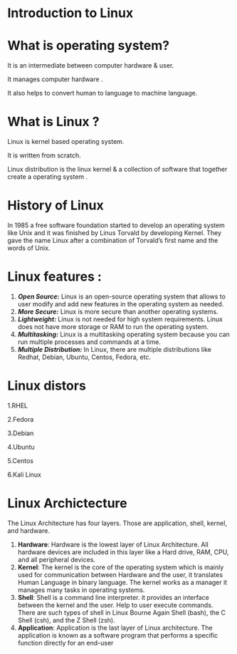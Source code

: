 # Introduction to Linux



# What is operating system?

It is an intermediate between computer hardware & user.

It manages computer hardware .

It also helps to convert human to language to machine language.

# What is Linux ?

Linux is kernel based operating system.

It is written from scratch.

Linux distribution is the linux kernel & a collection of software that together create a operating system .

# History of Linux

In 1985 a free software foundation started to develop an operating system like Unix and it was finished by Linus Torvald by developing Kernel. They gave the name Linux after a combination of Torvald’s first name and the words of Unix. 

# Linux features :

1. ***Open Source:*** Linux is an open-source operating system that allows to user modify and add new features in the operating system as needed.
2. ***More Secure:*** Linux is more secure than another operating systems.
3. ***Lightweight:*** Linux is not needed for high system requirements. Linux does not have more storage or RAM to run the operating system.
4. ***Multitasking:*** Linux is a multitasking operating system because you can run multiple processes and commands at a time.
5. ***Multiple Distribution:*** In Linux, there are multiple distributions like Redhat, Debian, Ubuntu, Centos, Fedora, etc.

# **Linux distors**

1.RHEL

2.Fedora

3.Debian

4.Ubuntu

5.Centos

6.Kali Linux

# Linux Archictecture

The Linux Architecture has four layers. Those are application, shell, kernel, and hardware.


1. **Hardware**: Hardware is the lowest layer of Linux Architecture. All hardware devices are included in this layer like a Hard drive, RAM, CPU, and all peripheral devices.
2. **Kernel**: The kernel is the core of the operating system which is mainly used for communication between Hardware and the user, it translates Human Language in binary language. The kernel works as a manager it manages many tasks in operating systems.
3. **Shell**: Shell is a command line interpreter. it provides an interface between the kernel and the user. Help to user execute commands. There are such types of shell in Linux Bourne Again Shell (bash), the C Shell (csh), and the Z Shell (zsh).
4. **Application**: Application is the last layer of Linux architecture. The application is known as a software program that performs a specific function directly for an end-user